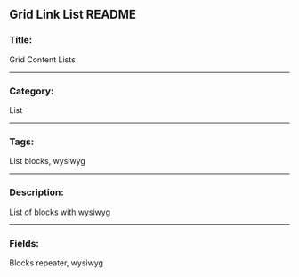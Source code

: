 ## Grid Link List README

### Title:

Grid Content Lists

---

### Category:

List

---

### Tags:

List blocks, wysiwyg

---

### Description:

List of blocks with wysiwyg

---

### Fields:

Blocks repeater, wysiwyg
